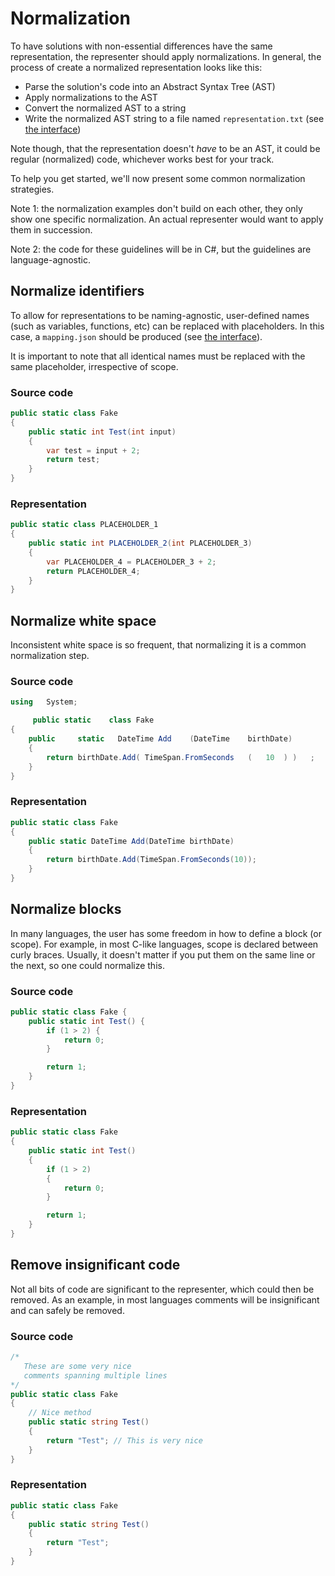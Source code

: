 # Normalization

To have solutions with non-essential differences have the same representation, the representer should apply normalizations. In general, the process of create a normalized representation looks like this:

- Parse the solution's code into an Abstract Syntax Tree (AST)
- Apply normalizations to the AST
- Convert the normalized AST to a string
- Write the normalized AST string to a file named `representation.txt` (see [the interface](./interface))

Note though, that the representation doesn't _have_ to be an AST, it could be regular (normalized) code, whichever works best for your track.

To help you get started, we'll now present some common normalization strategies.

Note 1: the normalization examples don't build on each other, they only show one specific normalization. An actual representer would want to apply them in succession.

Note 2: the code for these guidelines will be in C#, but the guidelines are language-agnostic.

## Normalize identifiers

To allow for representations to be naming-agnostic, user-defined names (such as variables, functions, etc) can be replaced with placeholders. In this case, a `mapping.json` should be produced (see [the interface](./interface.md)).

It is important to note that all identical names must be replaced with the same placeholder, irrespective of scope.

### Source code

```csharp
public static class Fake
{
    public static int Test(int input)
    {
        var test = input + 2;
        return test;
    }
}
```

### Representation

```csharp
public static class PLACEHOLDER_1
{
    public static int PLACEHOLDER_2(int PLACEHOLDER_3)
    {
        var PLACEHOLDER_4 = PLACEHOLDER_3 + 2;
        return PLACEHOLDER_4;
    }
}
```

## Normalize white space

Inconsistent white space is so frequent, that normalizing it is a common normalization step.

### Source code

```csharp
using   System;

     public static    class Fake
{
    public     static   DateTime Add    (DateTime    birthDate)
    {
        return birthDate.Add( TimeSpan.FromSeconds   (   10  ) )   ;
    }
}
```

### Representation

```csharp
public static class Fake
{
    public static DateTime Add(DateTime birthDate)
    {
        return birthDate.Add(TimeSpan.FromSeconds(10));
    }
}
```

## Normalize blocks

In many languages, the user has some freedom in how to define a block (or scope). For example, in most C-like languages, scope is declared between curly braces. Usually, it doesn't matter if you put them on the same line or the next, so one could normalize this.

### Source code

```csharp
public static class Fake {
    public static int Test() {
        if (1 > 2) {
            return 0;
        }

        return 1;
    }
}
```

### Representation

```csharp
public static class Fake
{
    public static int Test()
    {
        if (1 > 2)
        {
            return 0;
        }

        return 1;
    }
}
```

## Remove insignificant code

Not all bits of code are significant to the representer, which could then be removed. As an example, in most languages comments will be insignificant and can safely be removed.

### Source code

```csharp
/*
   These are some very nice
   comments spanning multiple lines
*/
public static class Fake
{
    // Nice method
    public static string Test()
    {
        return "Test"; // This is very nice
    }
}
```

### Representation

```csharp
public static class Fake
{
    public static string Test()
    {
        return "Test";
    }
}
```
